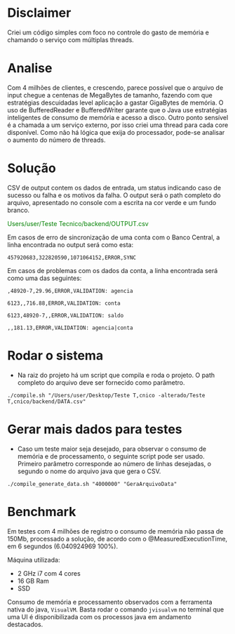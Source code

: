 # Disclaimer
Criei um código simples com foco no controle do gasto de memória e chamando o serviço com múltiplas threads.

# Analise
Com 4 milhões de clientes, e crescendo, parece possível que o arquivo de input chegue a centenas de MegaBytes de
tamanho, fazendo com que estratégias descuidadas level aplicação a gastar GigaBytes de memória.
O uso de BufferedReader e BufferedWriter garante que o Java use estratégias inteligentes de consumo de memória e acesso a disco.
Outro ponto sensível é a chamada a um serviço externo, por isso criei uma thread para cada core disponível. Como não há 
lógica que exija do processador, pode-se analisar o aumento do número de threads.


# Solução
CSV de output contem os dados de entrada, um status indicando caso de sucesso ou falha
e os motivos da falha.
O output será o path completo do arquivo, apresentado no console com a escrita na cor verde e um fundo branco.

<span style="color: green; background-color: white;">Users/user/Teste Tecnico/backend/OUTPUT.csv</span>

Em casos de erro de sincronização de uma conta com o Banco Central, a linha encontrada no output será como esta:

```457920683,322820590,1071064152,ERROR,SYNC```

Em casos de problemas com os dados da conta, a linha encontrada será como uma das seguintes:

```,48920-7,29.96,ERROR,VALIDATION: agencia```

```6123,,716.88,ERROR,VALIDATION: conta```

```6123,48920-7,,ERROR,VALIDATION: saldo```

```,,181.13,ERROR,VALIDATION: agencia|conta```

# Rodar o sistema

* Na raiz do projeto há um script que compila e roda o projeto. O path completo do arquivo deve ser fornecido como parâmetro.

```./compile.sh "/Users/user/Desktop/Teste T‚cnico -alterado/Teste T‚cnico/backend/DATA.csv"```

# Gerar mais dados para testes
* Caso um teste maior seja desejado, para observar o consumo de memória e de processamento, o seguinte script pode ser usado.
Primeiro parâmetro corresponde ao número de linhas desejadas, o segundo o nome do arquivo java que gera o CSV.

```./compile_generate_data.sh "4000000" "GeraArquivoData"```

# Benchmark
Em testes com 4 milhões de registro o consumo de memória não passa de 150Mb, processado a solução, de acordo com o 
@MeasuredExecutionTime, em 6 segundos (6.040924969   100%).

Máquina utilizada:
* 2 GHz i7 com 4 cores
* 16 GB Ram
* SSD

Consumo de memória e processamento observados com a ferramenta nativa do java, ```VisualVM```.
Basta rodar o comando ```jvisualvm``` no terminal que uma UI é disponibilizada com os processos java em andamento destacados.

